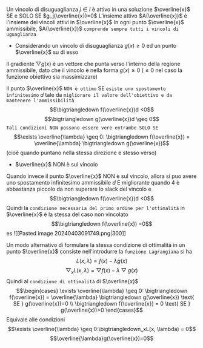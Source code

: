 Un vincolo di disuguaglianza $j \in I$ è attivo in una soluzione $\overline{x}$ SE e SOLO SE $g_j(\overline{x})=0$
L'insieme attivo $A(\overline{x})$ è l'insieme dei vincoli attivi in $\overline{x}$
In ogni punto $\overline{x}$ ammissibile, $A(\overline{x})$ `comprende sempre tutti i vincoli di uguaglianza`

- Considerando un vincolo di disuguaglianza $g(x) \geq 0$ ed un punto $\overline{x}$ su di esso

Il gradiente $\bigtriangledown  g(x)$ è un vettore che punta verso l'interno della regione ammissibile, dato che il vincolo è nella forma $g(x) \geq 0$ ($\leq 0$ nel caso la funzione obiettivo sia massimizzare)

Il punto $\overline{x}$ `NON è ottimo` SE `esiste uno spostamento infinitesimo` $d$ tale da `migliorare il valore dell'obiettivo e da mantenere l'ammissibilità`
$$\bigtriangledown f(\overline{x})d <0$$
$$\bigtriangledown g(\overline{x})d \geq 0$$
`Tali condizioni NON possono essere vere entrambe SOLO SE`
$$\exists \overline{\lambda} \geq 0: \bigtriangledown f(\overline{x}) =  \overline{\lambda} \bigtriangledown g(\overline{x})$$
(cioè quando puntano nella stessa direzione e stesso verso)

- $\overline{x}$ NON è sul vincolo

Quando invece il punto $\overline{x}$ NON è sul vincolo, allora si puo avere uno spostamento infinitesimo ammissibile $d$ E migliorante quando $4$ è abbastanza piccolo da non superare lo slack del vincolo e 
$$\bigtriangledown f(\overline{x})d <0$$
Quindi la `condizione necessaria del primo ordine per l'ottimalità` in $\overline{x}$ è la stessa del caso non vincolato
$$\bigtriangledown f(\overline{x}) =0$$
es
![[Pasted image 20240403091749.png|300]]

Un modo alternativo di formulare la stessa condizione di ottimalità in un punto $\overline{x}$ consiste nell'introdurre la `funzione Lagrangiana` si ha
$$L(x, \lambda) = f(x)-\lambda g(x)$$
$$\bigtriangledown_xL(x, \lambda) = \bigtriangledown f(x) - \lambda\bigtriangledown g(x)$$
Quindi al `condizione di ottimalità` di $\overline{x}$
$$\begin{cases} \exists \overline{\lambda} \geq 0: \bigtriangledown f(\overline{x}) =  \overline{\lambda} \bigtriangledown g(\overline{x}) \text{ SE }  g(\overline{x})=0
\\ \bigtriangledown f(\overline{x}) = 0 \text{ SE } g(\overline{x})>0 \end{cases}$$
Equivale alle condizioni
$$\exists \overline{\lambda} \geq 0:\bigtriangledown_xL(x, \lambda) = 0$$
$$\overline{\lambda}g(\overline{x})=0$$

